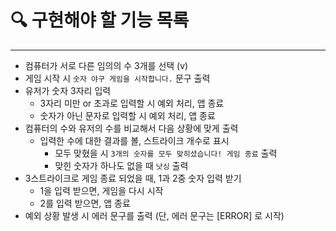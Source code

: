 # **🔍** 구현해야 할 기능 목록

---

- 컴퓨터가 서로 다른 임의의 수 3개를 선택 (v)
- 게임 시작 시 `숫자 야구 게임을 시작합니다.` 문구 출력
- 유저가 숫자 3자리 입력
  - 3자리 미만 or 초과로 입력할 시 예외 처리, 앱 종료
  - 숫자가 아닌 문자로 입력할 시 예외 처리, 앱 종료
- 컴퓨터의 수와 유저의 수를 비교해서 다음 상황에 맞게 출력
  - 입력한 수에 대한 결과를 볼, 스트라이크 개수로 표시
    - 모두 맞혔을 시 `3개의 숫자를 모두 맞히셨습니다! 게임 종료` 출력
    - 맞힌 숫자가 하나도 없을 때 `낫싱` 출력
- 3스트라이크로 게임 종료 되었을 때, 1과 2중 숫자 입력 받기
  - 1을 입력 받으면, 게임을 다시 시작
  - 2를 입력 받으면, 앱 종료
- 예외 상황 발생 시 에러 문구를 출력 (단, 에러 문구는 [ERROR] 로 시작)
